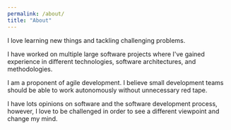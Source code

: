 ```yaml
---
permalink: /about/
title: "About"
---
```


I love learning new things and tackling challenging problems.

I have worked on multiple large software projects where I've gained experience in different technologies, software architectures, and methodologies.

I am a proponent of agile development. I believe small development teams should be able to work autonomously without unnecessary red tape.

I have lots opinions on software and the software development process, however, I love to be challenged in order to see a different viewpoint and change my mind.
